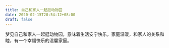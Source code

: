 ```yaml
---
title: 自己和家人一起逛动物园
date: 2020-02-15T20:54:12+08:00
draft: false
---
```


梦见自己和家人一起逛动物园，意味着生活安宁快乐，家庭温暖，和家人的关系和睦，有一个幸福快乐的温馨家庭。